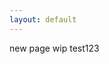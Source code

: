 ```yaml
---
layout: default
---
```

<!--title: "Dr. Christina Ertural"-->
<!-- Link the CSS file -->
<link rel="stylesheet" href="scripts/custom.css">

<!--# Welcome to my GitHub Pages site!

Visit the [2020 -- 2024 website](./index_old.md)!

Create a container for the JavaScript-generated content
<div class="container">
</div>-->

<!-- Link to the JavaScript file -->
<!--<script src="scripts/index.js"></script> -->


new page wip test123

